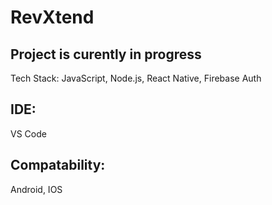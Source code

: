 # RevXtend

## Project is curently in progress

 Tech Stack: JavaScript, Node.js, React Native, Firebase Auth

## IDE:
 VS Code

## Compatability:
 Android, IOS
